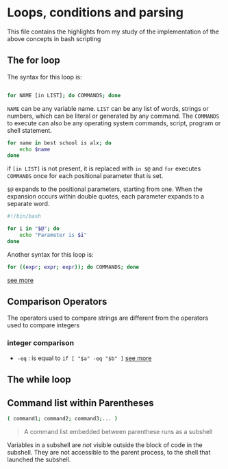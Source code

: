 # Loops, conditions and parsing

This file contains the highlights from my study of the implementation of the above concepts in bash scripting

## The for loop

The syntax for this loop is:

```bash

for NAME [in LIST]; do COMMANDS; done

```
`NAME` can be any variable name. `LIST` can be any
list of words, strings or numbers, which can be literal or generated by any
command. The `COMMANDS` to execute can also be any operating system commands,
script, program or shell statement.

```bash
for name in best school is alx; do
	echo $name
done
```
if `[in LIST]` is not present, it is replaced with `in $@` and `for` executes
`COMMANDS` once for each positional parameter that is set.

`$@` expands to the positional parameters, starting from one. When the
expansion occurs within double quotes, each parameter expands to a separate
word.

```bash
#!/bin/bash

for i in "$@"; do
	echo "Parameter is $i"
done
```
Another syntax for this loop is:
```bash
for ((expr; expr; expr)); do COMMANDS; done
```

[see more](https://tldp.org/LDP/Bash-Beginners-Guide/html/sect_09_01.html)
## Comparison Operators
The operators used to compare strings are different from the operators used to
compare integers

### integer comparison

- `-eq` : is equal to `if [ "$a" -eq "$b" ]`
[see more](https://tldp.org/LDP/abs/html/comparison-ops.html#EQUALSIGNREF)

## The while loop

## Command list within Parentheses

```bash
( command1; command2; command3;... )
```
> A command list embedded between parenthese runs as a subshell

Variables in a subshell are _not_ visible outside the block of code in the
subshell. They are not accessible to the parent process, to the shell that
launched the subshell. 


